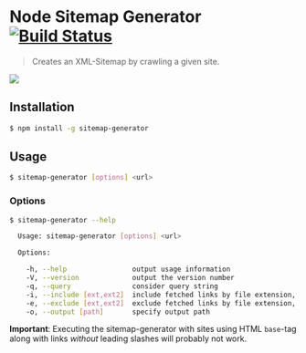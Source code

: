# Node Sitemap Generator [![Build Status](https://travis-ci.org/lgraubner/node-sitemap-generator.svg)](https://travis-ci.org/lgraubner/node-sitemap-generator)
> Creates an XML-Sitemap by crawling a given site.

![](http://lgraubner.github.io/node-sitemap-generator/sitemap_generator.gif)

## Installation

```BASH
$ npm install -g sitemap-generator
```

## Usage
```BASH
$ sitemap-generator [options] <url>
```

### Options
```BASH
$ sitemap-generator --help

  Usage: sitemap-generator [options] <url>

  Options:

    -h, --help                output usage information
    -V, --version             output the version number
    -q, --query               consider query string
    -i, --include [ext,ext2]  include fetched links by file extension, comma seperated
    -e, --exclude [ext,ext2]  exclude fetched links by file extension, comma seperated
    -o, --output [path]       specify output path
```

**Important**: Executing the sitemap-generator with sites using HTML `base`-tag along with links *without* leading slashes will probably not work.

